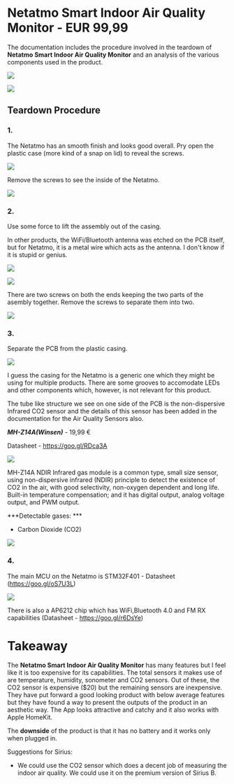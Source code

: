 # Netatmo Smart Indoor Air Quality Monitor - EUR 99,99

The documentation includes the procedure involved in the teardown of **Netatmo Smart Indoor Air Quality Monitor** and an analysis of the various components used in the product.

![](images/Netatmo/Netatmo.jpg)



![](images/Netatmo/Specs.png)

## Teardown Procedure
### 1.
The Netatmo has an smooth finish and looks good overall. Pry open the plastic case (more kind of a snap on lid) to reveal the screws.

![](images/Netatmo/1_1.jpg)

Remove the screws to see the inside of the Netatmo.

![](images/Netatmo/1_2.jpg)


### 2.
Use some force to lift the assembly out of the casing.

In other products, the WiFi/Bluetooth antenna was etched on the PCB itself, but for Netatmo, it is a metal wire which acts as the antenna. I don't know if it is stupid or genius.


![](images/Netatmo/2_1.jpg)


![](images/Netatmo/2_2.jpg)

There are two screws on both the ends keeping the two parts of the asembly together. Remove the screws to separate them into two.

![](images/Netatmo/2_3.jpg)

### 3.
Separate the PCB from the plastic casing.

![](images/Netatmo/3_1.jpg)

I guess the casing for the Netatmo is a generic one which they might be using for multiple products. There are some grooves to accomodate LEDs and other components which, however, is not relevant for this product.

The tube like structure we see on one side of the PCB is the non-dispersive Infrared CO2 sensor and the details of this sensor has been added in the documentation for the Air Quality Sensors also.

_**MH-Z14A(Winsen)**_ - 19,99 €

Datasheet - https://goo.gl/RDca3A

![](images/Netatmo/MH-Z14A.png)

MH-Z14A NDIR Infrared gas module is a common type, small size sensor, using non-dispersive
infrared (NDIR) principle to detect the existence of CO2 in the air, with good selectivity, non-oxygen dependent and long life. Built-in temperature compensation; and it has digital output, analog voltage output, and PWM output.

***Detectable gases: ***
- Carbon Dioxide (CO2)


![](images/Netatmo/3_2.jpg)

### 4.
The main MCU on the Netatmo is STM32F401 - Datasheet (https://goo.gl/oS7U3L)

![](images/Netatmo/4_1.jpg)

There is also a AP6212 chip which has WiFi,Bluetooth 4.0 and FM RX capabilities (Datasheet - https://goo.gl/r6DsYe)

# Takeaway
The **Netatmo Smart Indoor Air Quality Monitor** has many features but I feel like it is too expensive for its capabilities. The total sensors it makes use of are temperature, humidity, sonometer and CO2 sensors. Out of these, the CO2 sensor is expensive ($20) but the remaining sensors are inexpensive. They have put forward a good looking product with below average features but they have found a way to present the outputs of the product in an aesthetic way. The App looks attractive and catchy and it also works with Apple HomeKit.

The **downside** of the product is that it has no battery and it works only when plugged in.

Suggestions for Sirius:

- We could use the CO2 sensor which does a decent job of measuring the indoor air quality. We could use it on the premium version of Sirius B.
